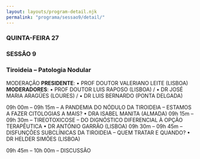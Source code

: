 ```yaml
---
layout: layouts/program-detail.njk
permalink: "programa/sessao9/detail/"
---
```

### QUINTA-FEIRA 27  
### SESSÃO 9
### Tiroideia – Patologia Nodular

MODERAÇÃO
**PRESIDENTE**: • PROF DOUTOR VALERIANO LEITE (LISBOA)
**MODERADORES**: • PROF DOUTOR LUIS RAPOSO (LISBOA) /
• DR JOSÉ MARIA ARAGÜES (LOURES) / 
• DR LUIS BERNARDO (PONTA DELGADA)

09h 00m – 09h 15m – A PANDEMIA DO NÓDULO DA TIROIDEIA – ESTAMOS A FAZER CITOLOGIAS A MAIS? 
• DRA ISABEL MANITA (ALMADA)
09h 15m – 09h 30m – TIREOTOXICOSE – DO DIGNÓSTICO DIFERENCIAL À OPÇÃO TERAPÊUTICA 
• DR ANTÓNIO GARRÃO (LISBOA)
09h 30m – 09h 45m – DISFUNÇÕES SUBCLÍNICAS DA TIROIDEIA – QUEM TRATAR E QUANDO? 
• DR HELDER SIMÕES (LISBOA)

09h 45m – 10h 00m – DISCUSSÃO
